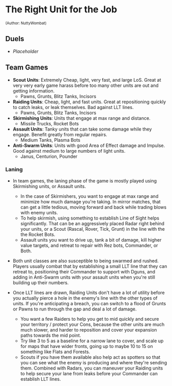 # The Right Unit for the Job
<sup>(Author: NuttyWombat)</sup>

## Duels
- *Placeholder*

## Team Games
- **Scout Units**: Extremely Cheap, light, very fast, and large LoS. Great at very very early game harass before too many other units are out and getting information.
  - Pawns, Grunts, Blitz Tanks, Incisors
- **Raiding Units**: Cheap, light, and fast units. Great at repositioning quickly to catch leaks, or leak themselves. Bad against LLT lines.
  - Pawns, Grunts, Blitz Tanks, Incisors
- **Skirmishing Units**: Units that engage at max range and distance.
  - Missile Trucks, Rocket Bots
- **Assault Units**: Tanky units that can take some damage while they engage. Benefit greatly from regular repairs.
  - Medium Tanks, Plasma Bots
- **Anti-Swarm Units**: Units with good Area of Effect damage and Impulse. Good against medium to large numbers of light units.
  - Janus, Centurion, Pounder
### Laning
- In team games, the laning phase of the game is mostly played using Skirmishing units, or Assault units.
  - In the case of Skirmishers, you want to engage at max range and minimize how much damage you're taking. In mirror matches, that can get a little tedious, moving forward and back while trading blows with enemy units.
  - To help skirmish, using something to establish Line of Sight helps significantly. That can be an aggressively placed Radar right behind your units, or a Scout (Rascal, Rover, Tick, Grunt) in the line with the the Rocket Bots.
  - Assault units you want to drive up, tank a bit of damage, kill higher value targets, and retreat to repair with Rez bots, Commander, or Both.

- Both unit classes are also susceptible to being swarmed and rushed. Players usually combat that by establishing a small LLT line that they can retreat to, positioning their Commander to support with Dguns, and adding in Anti-Swarm units with your assault units when you're still building up their numbers.

- Once LLT lines are drawn, Raiding Units don't have a lot of utility before you actually pierce a hole in the enemy's line with the other types of units. If you're anticipating a breach, you can switch to a flood of Grunts or Pawns to run through the gap and deal a lot of damage.
  - You want a few Raiders to help you get to mid quickly and secure your territory / protect your Cons, because the other units are much much slower, and harder to reposition and cover your expansion paths towards the mid point.
  - Try like 3 to 5 as a baseline for a narrow lane to cover, and scale up for maps that have wider fronts, going up to maybe 10 to 15 on something like Flats and Forests.
  - Scouts if you have them available also help act as spotters so that you can see what the enemy is producing and where they're sending them. Combined with Radars, you can maneuver your Raiding units to help secure your lane from leaks before your Commander can establish LLT lines.
